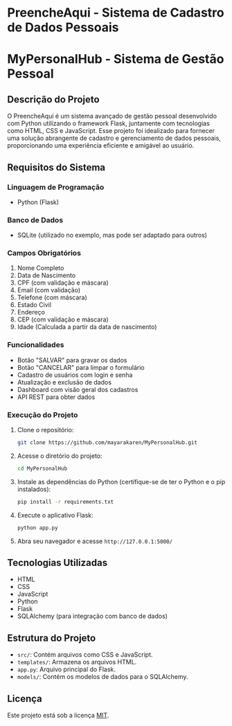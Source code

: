 # PreencheAqui - Sistema de Cadastro de Dados Pessoais

# MyPersonalHub - Sistema de Gestão Pessoal

## Descrição do Projeto
O PreencheAqui é um sistema avançado de gestão pessoal desenvolvido com Python utilizando o framework Flask, juntamente com tecnologias como HTML, CSS e JavaScript. Esse projeto foi idealizado para fornecer uma solução abrangente de cadastro e gerenciamento de dados pessoais, proporcionando uma experiência eficiente e amigável ao usuário.

## Requisitos do Sistema
### Linguagem de Programação
- Python (Flask)

### Banco de Dados
- SQLite (utilizado no exemplo, mas pode ser adaptado para outros)

### Campos Obrigatórios
1. Nome Completo
2. Data de Nascimento
3. CPF (com validação e máscara)
4. Email (com validação)
5. Telefone (com máscara)
6. Estado Civil
7. Endereço
8. CEP (com validação e máscara)
9. Idade (Calculada a partir da data de nascimento)

### Funcionalidades
- Botão "SALVAR" para gravar os dados
- Botão "CANCELAR" para limpar o formulário
- Cadastro de usuários com login e senha
- Atualização e exclusão de dados
- Dashboard com visão geral dos cadastros
- API REST para obter dados

### Execução do Projeto
1. Clone o repositório:
   ```bash
   git clone https://github.com/mayarakaren/MyPersonalHub.git
   ```

2. Acesse o diretório do projeto:
   ```bash
   cd MyPersonalHub
   ```

3. Instale as dependências do Python (certifique-se de ter o Python e o pip instalados):
   ```bash
   pip install -r requirements.txt
   ```

4. Execute o aplicativo Flask:
   ```bash
   python app.py
   ```

5. Abra seu navegador e acesse `http://127.0.0.1:5000/`

## Tecnologias Utilizadas
- HTML
- CSS
- JavaScript
- Python
- Flask
- SQLAlchemy (para integração com banco de dados)

## Estrutura do Projeto
- `src/`: Contém arquivos como CSS e JavaScript.
- `templates/`: Armazena os arquivos HTML.
- `app.py`: Arquivo principal do Flask.
- `models/`: Contém os modelos de dados para o SQLAlchemy.

## Licença
Este projeto está sob a licença [MIT](LICENSE).
